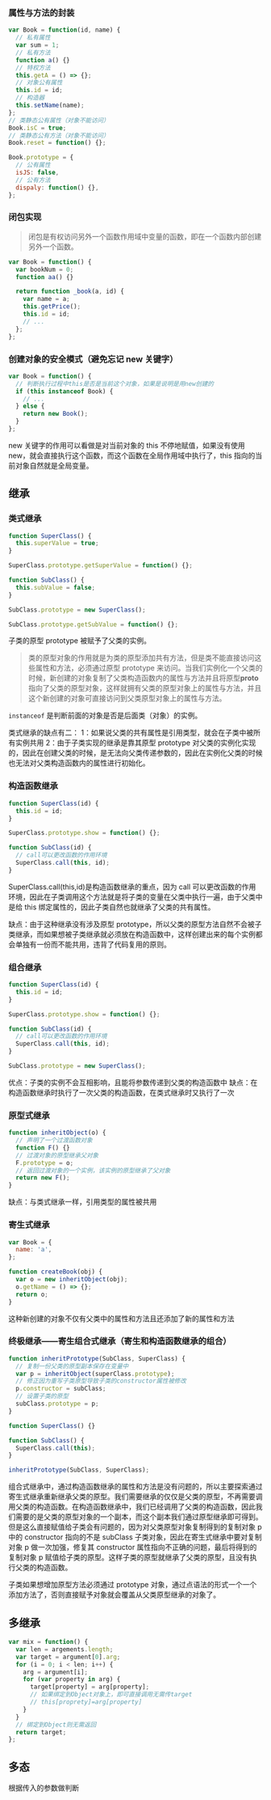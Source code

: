 ### 属性与方法的封装

```js
var Book = function(id, name) {
  // 私有属性
  var sum = 1;
  // 私有方法
  function a() {}
  // 特权方法
  this.getA = () => {};
  // 对象公有属性
  this.id = id;
  // 构造器
  this.setName(name);
};
// 类静态公有属性（对象不能访问）
Book.isC = true;
// 类静态公有方法（对象不能访问）
Book.reset = function() {};

Book.prototype = {
  // 公有属性
  isJS: false,
  // 公有方法
  dispaly: function() {},
};
```

### 闭包实现

> 闭包是有权访问另外一个函数作用域中变量的函数，即在一个函数内部创建另外一个函数。

```js
var Book = function() {
  var bookNum = 0;
  function aa() {}

  return function _book(a, id) {
    var name = a;
    this.getPrice();
    this.id = id;
    // ...
  };
};
```

### 创建对象的安全模式（避免忘记 new 关键字）

```js
var Book = function() {
  // 判断执行过程中this是否是当前这个对象，如果是说明是用new创建的
  if (this instanceof Book) {
    // ...
  } else {
    return new Book();
  }
};
```

new 关键字的作用可以看做是对当前对象的 this 不停地赋值，如果没有使用 new，就会直接执行这个函数，而这个函数在全局作用域中执行了，this 指向的当前对象自然就是全局变量。

## 继承

### 类式继承

```js
function SuperClass() {
  this.superValue = true;
}

SuperClass.prototype.getSuperValue = function() {};

function SubClass() {
  this.subValue = false;
}

SubClass.prototype = new SuperClass();

SubClass.prototype.getSubValue = function() {};
```

子类的原型 prototype 被赋予了父类的实例。

> 类的原型对象的作用就是为类的原型添加共有方法，但是类不能直接访问这些属性和方法，必须通过原型 prototype 来访问。当我们实例化一个父类的时候，新创建的对象复制了父类构造函数内的属性与方法并且将原型**proto**指向了父类的原型对象，这样就拥有父类的原型对象上的属性与方法，并且这个新创建的对象可直接访问到父类原型对象上的属性与方法。

`instanceof` 是判断前面的对象是否是后面类（对象）的实例。

类式继承的缺点有二：
1：如果说父类的共有属性是引用类型，就会在子类中被所有实例共用
2：由于子类实现的继承是靠其原型 prototype 对父类的实例化实现的，因此在创建父类的时候，是无法向父类传递参数的，因此在实例化父类的时候也无法对父类构造函数内的属性进行初始化。

### 构造函数继承

```js
function SuperClass(id) {
  this.id = id;
}

SuperClass.prototype.show = function() {};

function SubClass(id) {
  // call可以更改函数的作用环境
  SuperClass.call(this, id);
}
```

SuperClass.call(this,id)是构造函数继承的重点，因为 call 可以更改函数的作用环境，因此在子类调用这个方法就是将子类的变量在父类中执行一遍，由于父类中是给 this 绑定属性的，因此子类自然也就继承了父类的共有属性。

缺点：由于这种继承没有涉及原型 prototype，所以父类的原型方法自然不会被子类继承，而如果想被子类继承就必须放在构造函数中，这样创建出来的每个实例都会单独有一份而不能共用，违背了代码复用的原则。

### 组合继承

```js
function SuperClass(id) {
  this.id = id;
}

SuperClass.prototype.show = function() {};

function SubClass(id) {
  // call可以更改函数的作用环境
  SuperClass.call(this, id);
}

SubClass.prototype = new SuperClass();
```

优点：子类的实例不会互相影响，且能将参数传递到父类的构造函数中
缺点：在构造函数继承时执行了一次父类的构造函数，在类式继承时又执行了一次

### 原型式继承

```js
function inheritObject(o) {
  // 声明了一个过渡函数对象
  function F() {}
  // 过渡对象的原型继承父对象
  F.prototype = o;
  // 返回过渡对象的一个实例，该实例的原型继承了父对象
  return new F();
}
```

缺点：与类式继承一样，引用类型的属性被共用

### 寄生式继承

```js
var Book = {
  name: 'a',
};

function createBook(obj) {
  var o = new inheritObject(obj);
  o.getName = () => {};
  return o;
}
```

这种新创建的对象不仅有父类中的属性和方法且还添加了新的属性和方法

### 终极继承——寄生组合式继承（寄生和构造函数继承的组合）

```js
function inheritPrototype(SubClass, SuperClass) {
  // 复制一份父类的原型副本保存在变量中
  var p = inheritObject(superClass.prototype);
  // 修正因为重写子类原型导致子类的constructor属性被修改
  p.constructor = subClass;
  // 设置子类的原型
  subClass.prototype = p;
}
```

```js
function SuperClass() {}

function SubClass() {
  SuperClass.call(this);
}

inheritPrototype(SubClass, SuperClass);
```

组合式继承中，通过构造函数继承的属性和方法是没有问题的，所以主要探索通过寄生式继承重新继承父类的原型。我们需要继承的仅仅是父类的原型，不再需要调用父类的构造函数。在构造函数继承中，我们已经调用了父类的构造函数，因此我们需要的是父类的原型对象的一个副本，而这个副本我们通过原型继承即可得到。但是这么直接赋值给子类会有问题的，因为对父类原型对象复制得到的复制对象 p 中的 constructor 指向的不是 subClass 子类对象，因此在寄生式继承中要对复制对象 p 做一次加强，修复其 constructor 属性指向不正确的问题，最后将得到的复制对象 p 赋值给子类的原型。这样子类的原型就继承了父类的原型，且没有执行父类的构造函数。

子类如果想增加原型方法必须通过 prototype 对象，通过点语法的形式一个一个添加方法了，否则直接赋予对象就会覆盖从父类原型继承的对象了。

## 多继承

```js
var mix = function() {
  var len = argements.length;
  var target = argument[0].arg;
  for (i = 0; i < len; i++) {
    arg = argument[i];
    for (var property in arg) {
      target[property] = arg[property];
      // 如果绑定到Object对象上，即可直接调用无需传target
      // this[proprety]=arg[property]
    }
  }
  // 绑定到Object则无需返回
  return target;
};
```

## 多态

根据传入的参数做判断
